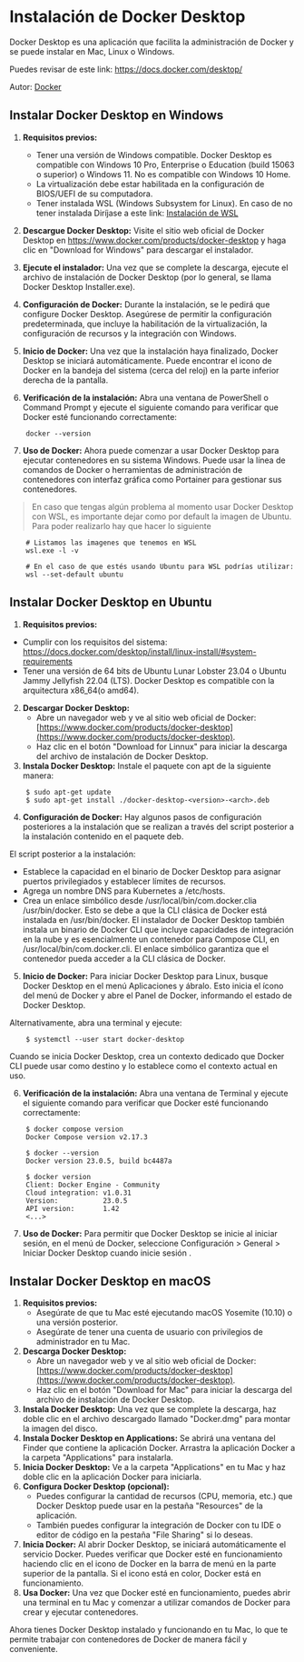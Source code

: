 # Instalación de Docker Desktop
Docker Desktop es una aplicación que facilita la administración de Docker y se puede instalar en Mac, Linux o Windows. 

Puedes revisar de este link:
https://docs.docker.com/desktop/

Autor: [Docker](https://www.docker.com/)

## Instalar Docker Desktop en Windows

1. **Requisitos previos:**
    - Tener una versión de Windows compatible. Docker Desktop es compatible con Windows 10 Pro, Enterprise o Education (build 15063 o superior) o Windows 11. No es compatible con Windows 10 Home.
    - La virtualización debe estar habilitada en la configuración de BIOS/UEFI de su computadora.
    - Tener instalada WSL (Windows Subsystem for Linux). En caso de no tener instalada Diríjase a este link: [Instalación de WSL](guia-instalacion-wsl.md)

 2. **Descargue Docker Desktop:**
Visite el sitio web oficial de Docker Desktop en https://www.docker.com/products/docker-desktop y haga clic en "Download for Windows" para descargar el instalador.

 3. **Ejecute el instalador:**
Una vez que se complete la descarga, ejecute el archivo de instalación de Docker Desktop (por lo general, se llama Docker Desktop Installer.exe).

 4. **Configuración de Docker:**
Durante la instalación, se le pedirá que configure Docker Desktop. Asegúrese de permitir la configuración predeterminada, que incluye la habilitación de la virtualización, la configuración de recursos y la integración con Windows.

 5. **Inicio de Docker:**
Una vez que la instalación haya finalizado, Docker Desktop se iniciará automáticamente. Puede encontrar el icono de Docker en la bandeja del sistema (cerca del reloj) en la parte inferior derecha de la pantalla.

 6. **Verificación de la instalación:**
Abra una ventana de PowerShell o Command Prompt y ejecute el siguiente comando para verificar que Docker esté funcionando correctamente:
```shell
    docker --version
```

 7. **Uso de Docker:**
Ahora puede comenzar a usar Docker Desktop para ejecutar contenedores en su sistema Windows. Puede usar la línea de comandos de Docker o herramientas de administración de contenedores con interfaz gráfica como Portainer para gestionar sus contenedores.

> En caso que tengas algún problema al momento usar Docker Desktop con WSL, 
> es importante dejar como por default la imagen de Ubuntu. Para poder realizarlo hay que hacer lo siguiente

```shell
    # Listamos las imagenes que tenemos en WSL
    wsl.exe -l -v

    # En el caso de que estés usando Ubuntu para WSL podrías utilizar:
    wsl --set-default ubuntu
```

## Instalar Docker Desktop en Ubuntu

1.  **Requisitos previos:**
- Cumplir con los requisitos del sistema: https://docs.docker.com/desktop/install/linux-install/#system-requirements
- Tener una versión de 64 bits de Ubuntu Lunar Lobster 23.04 o Ubuntu Jammy Jellyfish 22.04 (LTS). Docker Desktop es compatible con la arquitectura x86_64(o amd64).

2.  **Descargar Docker Desktop:**
    -   Abre un navegador web y ve al sitio web oficial de Docker: [https://www.docker.com/products/docker-desktop](https://www.docker.com/products/docker-desktop).
    -   Haz clic en el botón "Download for Linnux" para iniciar la descarga del archivo de instalación de Docker Desktop.
3.  **Instala Docker Desktop:**
 Instale el paquete con apt de la siguiente manera:
```shell
    $ sudo apt-get update
    $ sudo apt-get install ./docker-desktop-<version>-<arch>.deb
```

 4. **Configuración de Docker:**
Hay algunos pasos de configuración posteriores a la instalación que se realizan a través del script posterior a la instalación contenido en el paquete deb.

El script posterior a la instalación:

- Establece la capacidad en el binario de Docker Desktop para asignar puertos privilegiados y establecer límites de recursos.
- Agrega un nombre DNS para Kubernetes a /etc/hosts.
- Crea un enlace simbólico desde /usr/local/bin/com.docker.clia /usr/bin/docker. Esto se debe a que la CLI clásica de Docker está instalada en /usr/bin/docker. El instalador de Docker Desktop también instala un binario de Docker CLI que incluye capacidades de integración en la nube y es esencialmente un contenedor para Compose CLI, en /usr/local/bin/com.docker.cli. El enlace simbólico garantiza que el contenedor pueda acceder a la CLI clásica de Docker.

 5. **Inicio de Docker:**
Para iniciar Docker Desktop para Linux, busque Docker Desktop en el menú Aplicaciones y ábralo. Esto inicia el ícono del menú de Docker y abre el Panel de Docker, informando el estado de Docker Desktop.

Alternativamente, abra una terminal y ejecute:
```shell
    $ systemctl --user start docker-desktop
```
Cuando se inicia Docker Desktop, crea un contexto dedicado que Docker CLI puede usar como destino y lo establece como el contexto actual en uso. 

 6. **Verificación de la instalación:**
Abra una ventana de Terminal y ejecute el siguiente comando para verificar que Docker esté funcionando correctamente:
```shell
    $ docker compose version
    Docker Compose version v2.17.3

    $ docker --version
    Docker version 23.0.5, build bc4487a

    $ docker version
    Client: Docker Engine - Community
    Cloud integration: v1.0.31
    Version:           23.0.5
    API version:       1.42
    <...>
```

 7. **Uso de Docker:**
Para permitir que Docker Desktop se inicie al iniciar sesión, en el menú de Docker, seleccione Configuración > General > Iniciar Docker Desktop cuando inicie sesión .

## Instalar Docker Desktop en macOS

1.  **Requisitos previos:**
    -   Asegúrate de que tu Mac esté ejecutando macOS Yosemite (10.10) o una versión posterior.
    -   Asegúrate de tener una cuenta de usuario con privilegios de administrador en tu Mac.
2.  **Descarga Docker Desktop:**
    -   Abre un navegador web y ve al sitio web oficial de Docker: [https://www.docker.com/products/docker-desktop](https://www.docker.com/products/docker-desktop).
    -   Haz clic en el botón "Download for Mac" para iniciar la descarga del archivo de instalación de Docker Desktop.
3.  **Instala Docker Desktop:**
 Una vez que se complete la descarga, haz doble clic en el archivo descargado llamado "Docker.dmg" para montar la imagen del disco.
4.  **Instala Docker Desktop en Applications:**
Se abrirá una ventana del Finder que contiene la aplicación Docker. Arrastra la aplicación Docker a la carpeta "Applications" para instalarla.
5.  **Inicia Docker Desktop:**
Ve a la carpeta "Applications" en tu Mac y haz doble clic en la aplicación Docker para iniciarla.
6.  **Configura Docker Desktop (opcional):**
    -   Puedes configurar la cantidad de recursos (CPU, memoria, etc.) que Docker Desktop puede usar en la pestaña "Resources" de la aplicación.
    -   También puedes configurar la integración de Docker con tu IDE o editor de código en la pestaña "File Sharing" si lo deseas.
7.  **Inicia Docker:**
 Al abrir Docker Desktop, se iniciará automáticamente el servicio Docker. Puedes verificar que Docker esté en funcionamiento haciendo clic en el icono de Docker en la barra de menú en la parte superior de la pantalla. Si el icono está en color, Docker está en funcionamiento.
8.  **Usa Docker:**
Una vez que Docker esté en funcionamiento, puedes abrir una terminal en tu Mac y comenzar a utilizar comandos de Docker para crear y ejecutar contenedores.

Ahora tienes Docker Desktop instalado y funcionando en tu Mac, lo que te permite trabajar con contenedores de Docker de manera fácil y conveniente.